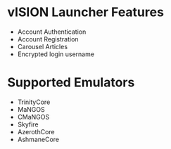# vISION Launcher Features
- Account Authentication
- Account Registration
- Carousel Articles
- Encrypted login username

# Supported Emulators
- TrinityCore
- MaNGOS
- CMaNGOS
- Skyfire
- AzerothCore
- AshmaneCore
